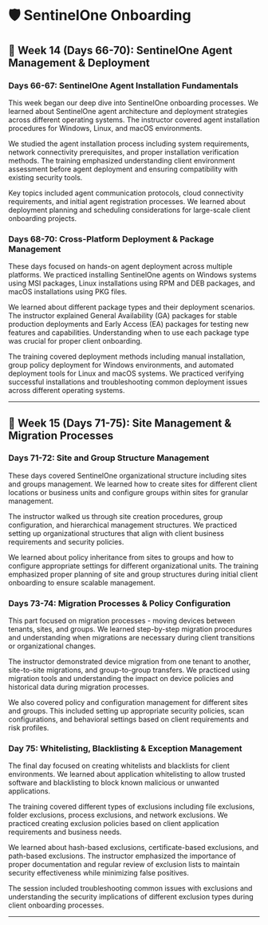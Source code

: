 # 🛡️ SentinelOne Onboarding

## 📅 Week 14 (Days 66-70): SentinelOne Agent Management & Deployment

### Days 66-67: SentinelOne Agent Installation Fundamentals

This week began our deep dive into SentinelOne onboarding processes. We learned about SentinelOne agent architecture and deployment strategies across different operating systems. The instructor covered agent installation procedures for Windows, Linux, and macOS environments.

We studied the agent installation process including system requirements, network connectivity prerequisites, and proper installation verification methods. The training emphasized understanding client environment assessment before agent deployment and ensuring compatibility with existing security tools.

Key topics included agent communication protocols, cloud connectivity requirements, and initial agent registration processes. We learned about deployment planning and scheduling considerations for large-scale client onboarding projects.

### Days 68-70: Cross-Platform Deployment & Package Management

These days focused on hands-on agent deployment across multiple platforms. We practiced installing SentinelOne agents on Windows systems using MSI packages, Linux installations using RPM and DEB packages, and macOS installations using PKG files.

We learned about different package types and their deployment scenarios. The instructor explained General Availability (GA) packages for stable production deployments and Early Access (EA) packages for testing new features and capabilities. Understanding when to use each package type was crucial for proper client onboarding.

The training covered deployment methods including manual installation, group policy deployment for Windows environments, and automated deployment tools for Linux and macOS systems. We practiced verifying successful installations and troubleshooting common deployment issues across different operating systems.

---

## 📅 Week 15 (Days 71-75): Site Management & Migration Processes

### Days 71-72: Site and Group Structure Management

These days covered SentinelOne organizational structure including sites and groups management. We learned how to create sites for different client locations or business units and configure groups within sites for granular management.

The instructor walked us through site creation procedures, group configuration, and hierarchical management structures. We practiced setting up organizational structures that align with client business requirements and security policies.

We learned about policy inheritance from sites to groups and how to configure appropriate settings for different organizational units. The training emphasized proper planning of site and group structures during initial client onboarding to ensure scalable management.

### Days 73-74: Migration Processes & Policy Configuration

This part focused on migration processes - moving devices between tenants, sites, and groups. We learned step-by-step migration procedures and understanding when migrations are necessary during client transitions or organizational changes.

The instructor demonstrated device migration from one tenant to another, site-to-site migrations, and group-to-group transfers. We practiced using migration tools and understanding the impact on device policies and historical data during migration processes.

We also covered policy and configuration management for different sites and groups. This included setting up appropriate security policies, scan configurations, and behavioral settings based on client requirements and risk profiles.

### Day 75: Whitelisting, Blacklisting & Exception Management

The final day focused on creating whitelists and blacklists for client environments. We learned about application whitelisting to allow trusted software and blacklisting to block known malicious or unwanted applications.

The training covered different types of exclusions including file exclusions, folder exclusions, process exclusions, and network exclusions. We practiced creating exclusion policies based on client application requirements and business needs.

We learned about hash-based exclusions, certificate-based exclusions, and path-based exclusions. The instructor emphasized the importance of proper documentation and regular review of exclusion lists to maintain security effectiveness while minimizing false positives.

The session included troubleshooting common issues with exclusions and understanding the security implications of different exclusion types during client onboarding processes.

---

